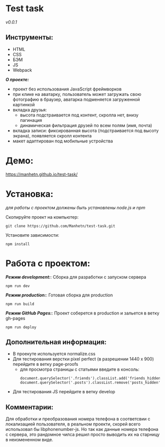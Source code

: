 # Test task

_v0.0.1_

## Инструменты:
- HTML
- CSS
- БЭМ
- JS
- Webpack

**_О проекте:_**
  - проект без использования JavaScript фреймворков
  - при клике на аватарку, пользователь может загружать свою фотографию в браузер, аватарка подменяется загруженной картинкой
  - вкладка друзья:
    - высота подстраивается под контент, скролла нет, внизу пагинация
    - динамическая фильтрация друзей по всем полям (имя, почта)
  - вкладка записи: фиксированная высота (подстраивается под высоту экрана), появляется скролл контента
  - макет адаптирован под мобильные устройства

# Демо:

https://manhetn.github.io/test-task/

# Установка:
_для работы с проектом должены быть установлены node.js и npm_

Скопируйте проект на компьютер:

```
git clone https://github.com/Manhetn/test-task.git
```

Установите зависимости:

```
npm install
```

# Работа с проектом:

**_Режим development:_**: Сборка для разработки с запуском сервера

```
npm run dev
```

**_Режим production:_**:  Готовая сборка для production

```
npm run build
```

**_Режим GitHub Pages:_**:  Проект соберется в production и зальется в ветку gh-pages

```
npm run deploy
```

## Дополнительная информация:

  - В проекуте используется normalize.css
  - Для тестирования верстки pixel perfect (в разрешении 1440 х 900) перейдите в ветку page-proofs
    - для просмотра страницы с статьями введите в консоль:
      ```
      document.querySelector('.friends').classList.add('friends_hidden');
      document.querySelector('.posts').classList.remove('posts_hidden');
      ```
  - Для тестирования JS перейдите в ветку develop

## Комментарии:
  Для обработки и преобразования номера телефона в соответсвии с локализацией пользователя, в реальном проекти, скорей всего использовал бы libphonenumber-js. Но так как данные номера телефона с сервера, это рандомное чилса решил просто выводить их на старницу в неизмененном виде.
